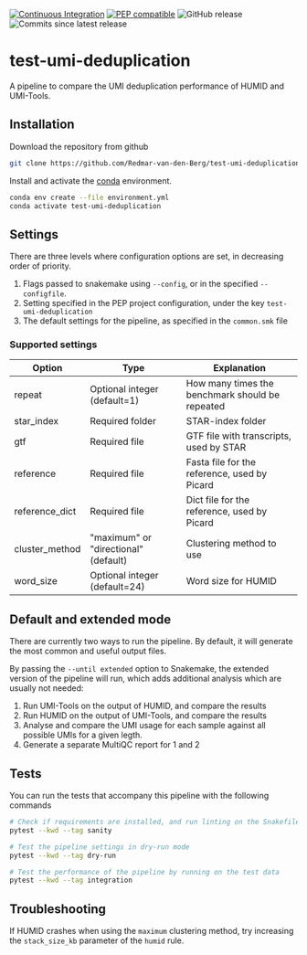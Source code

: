 [![Continuous Integration](https://github.com/Redmar-van-den-Berg/test-umi-deduplication/actions/workflows/ci.yml/badge.svg)](https://github.com/Redmar-van-den-Berg/test-umi-deduplication/actions/workflows/ci.yml)
[![PEP compatible](http://pepkit.github.io/img/PEP-compatible-green.svg)](http://pepkit.github.io)
![GitHub release](https://img.shields.io/github/v/release/redmar-van-den-berg/test-umi-deduplication)
![Commits since latest release](https://img.shields.io/github/commits-since/redmar-van-den-berg/test-umi-deduplication/latest)

# test-umi-deduplication
A pipeline to compare the UMI deduplication performance of HUMID and UMI-Tools.

## Installation
Download the repository from github
```bash
git clone https://github.com/Redmar-van-den-Berg/test-umi-deduplication.git
```

Install and activate the
[conda](https://docs.conda.io/en/latest/miniconda.html)
environment.
```bash
conda env create --file environment.yml
conda activate test-umi-deduplication
```

## Settings
There are three levels where configuration options are set, in decreasing order
of priority.
1. Flags passed to snakemake using `--config`, or in the specified
   `--configfile`.
2. Setting specified in the PEP project configuration, under the key
   `test-umi-deduplication`
3. The default settings for the pipeline, as specified in the `common.smk` file


### Supported settings
| Option               | Type                        | Explanation                                       |
| ---------------------| --------------------------- | ------------------------------------------------- |
| repeat               | Optional integer (default=1)| How many times the benchmark should be repeated   |
| star_index           | Required folder             | STAR-index folder                                 |
| gtf                  | Required file               | GTF file with transcripts, used by STAR           |
| reference            | Required file               | Fasta file for the reference, used by Picard      |
| reference_dict       | Required file               | Dict file for the reference, used by Picard       |
| cluster_method       | "maximum" or "directional" (default) | Clustering method to use                 |
| word_size            | Optional integer (default=24) | Word size for HUMID                             |

## Default and extended mode
There are currently two ways to run the pipeline. By default, it will generate
the most common and useful output files.

By passing the `--until extended` option to Snakemake, the extended version of
the pipeline will run, which adds additional analysis which are usually not
needed:
1. Run UMI-Tools on the output of HUMID, and compare the results
2. Run HUMID on the output of UMI-Tools, and compare the results
3. Analyse and compare the UMI usage for each sample against all possible UMIs
   for a given legth.
4. Generate a separate MultiQC report for 1 and 2

## Tests
You can run the tests that accompany this pipeline with the following commands

```bash
# Check if requirements are installed, and run linting on the Snakefile
pytest --kwd --tag sanity

# Test the pipeline settings in dry-run mode
pytest --kwd --tag dry-run

# Test the performance of the pipeline by running on the test data
pytest --kwd --tag integration
```

## Troubleshooting
If HUMID crashes when using the `maximum` clustering method, try increasing the
`stack_size_kb` parameter of the `humid` rule.
